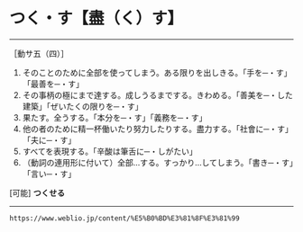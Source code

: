 # つく・す【盡（く）す】
-----------
［動サ五（四）］

1. そのことのために全部を使ってしまう。ある限りを出しきる。「手を─・す」「最善を─・す」
2. その事柄の極にまで達する。成しうるまでする。きわめる。「善美を─・した建築」「ぜいたくの限りを─・す」
3. 果たす。全うする。「本分を─・す」「義務を─・す」
4. 他の者のために精一杯働いたり努力したりする。盡力する。「社會に─・す」「夫に─・す」
5. すべてを表現する。「辛酸は筆舌に─・しがたい」
6. （動詞の連用形に付いて）全部…する。すっかり…してしまう。「書き─・す」「言い─・す」


\[可能\] **つくせる**

---
`https://www.weblio.jp/content/%E5%B0%BD%E3%81%8F%E3%81%99`